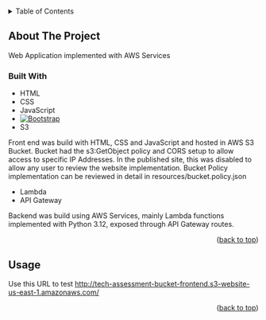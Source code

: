 <a name="readme-top"></a>

<br />


<!-- TABLE OF CONTENTS -->
<details>
  <summary>Table of Contents</summary>
  <ol>
    <li>
      <a href="#about-the-project">About The Project</a>
      <ul>
        <li><a href="#built-with">Built With</a></li>
      </ul>
    </li>
    <li>
      <a href="#getting-started">Getting Started</a>
      <ul>
        <li><a href="#prerequisites">Prerequisites</a></li>
        <li><a href="#installation">Installation</a></li>
      </ul>
    </li>
    <li><a href="#usage">Usage</a></li>
    <li><a href="#license">License</a></li>
    <li><a href="#contact">Contact</a></li>
  </ol>
</details>



<!-- ABOUT THE PROJECT -->
## About The Project
Web Application implemented with AWS Services

### Built With

* HTML
* CSS
* JavaScript
* [![Bootstrap][Bootstrap.com]][Bootstrap-url]
* S3

Front end was build with HTML, CSS and JavaScript and hosted in AWS S3 Bucket. Bucket had the s3:GetObject policy and CORS setup to allow access to specific IP Addresses. In the published site, this was disabled to allow any user to review the website implementation. Bucket Policy implementation can be reviewed in detail in resources/bucket.policy.json

* Lambda
* API Gateway

Backend was build using AWS Services, mainly Lambda functions implemented with Python 3.12, exposed through API Gateway routes.


<p align="right">(<a href="#readme-top">back to top</a>)</p>

## Usage

Use this URL to test http://tech-assessment-bucket-frontend.s3-website-us-east-1.amazonaws.com/


<!-- MARKDOWN LINKS & IMAGES -->
[Bootstrap-url]: https://getbootstrap.com
[Bootstrap.com]: https://img.shields.io/badge/Bootstrap-563D7C?style=for-the-badge&logo=bootstrap&logoColor=white

<p align="right">(<a href="#readme-top">back to top</a>)</p>